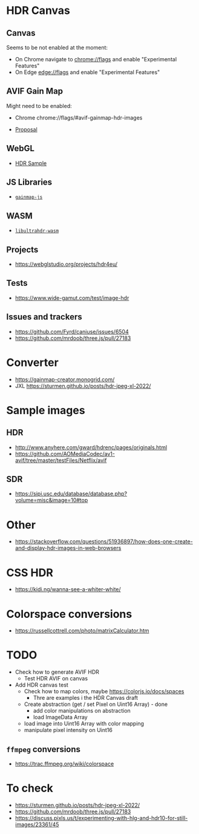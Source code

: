 # HDR Canvas

## Canvas

Seems to be not enabled at the moment:

- On Chrome navigate to [chrome://flags](chrome://flags/#enable-experimental-web-platform-features) and enable "Experimental Features"
- On Edge [edge://flags](edge://flags/#enable-experimental-web-platform-features) and enable "Experimental Features"

## AVIF Gain Map

Might need to be enabled:

- Chrome chrome://flags/#avif-gainmap-hdr-images

- [Proposal](https://github.com/w3c/ColorWeb-CG/blob/main/hdr_html_canvas_element.md)

## WebGL

- [HDR Sample](http://webglsamples.org/hdr/hdr.html)

## JS Libraries

- [`gainmap-js`](https://github.com/MONOGRID/gainmap-js)

## WASM

- [`libultrahdr-wasm`](https://github.com/MONOGRID/libultrahdr-wasm)

## Projects

- https://webglstudio.org/projects/hdr4eu/

## Tests

- https://www.wide-gamut.com/test/image-hdr

## Issues and trackers

- https://github.com/Fyrd/caniuse/issues/6504
- https://github.com/mrdoob/three.js/pull/27183

# Converter

- https://gainmap-creator.monogrid.com/
- JXL https://sturmen.github.io/posts/hdr-jpeg-xl-2022/

# Sample images

## HDR

- http://www.anyhere.com/gward/hdrenc/pages/originals.html
- https://github.com/AOMediaCodec/av1-avif/tree/master/testFiles/Netflix/avif

## SDR

- https://sipi.usc.edu/database/database.php?volume=misc&image=10#top

# Other

- https://stackoverflow.com/questions/51936897/how-does-one-create-and-display-hdr-images-in-web-browsers

# CSS HDR

- https://kidi.ng/wanna-see-a-whiter-white/

# Colorspace conversions

- https://russellcottrell.com/photo/matrixCalculator.htm

# TODO

- Check how to generate AVIF HDR
  - Test HDR AVIF on canvas
- Add HDR canvas test
  - Check how to map colors, maybe https://colorjs.io/docs/spaces
    - Thre are examples i the HDR Canvas draft
  - Create abstraction (get / set Pixel on Uint16 Array) - done
    - add color manipulations on abstraction
    - load ImageData Array
  - load image into Uint16 Array with color mapping
  - manipulate pixel intensity on Uint16

## `ffmpeg` conversions

- https://trac.ffmpeg.org/wiki/colorspace

# To check

- https://sturmen.github.io/posts/hdr-jpeg-xl-2022/
- https://github.com/mrdoob/three.js/pull/27183
- https://discuss.pixls.us/t/experimenting-with-hlg-and-hdr10-for-still-images/23361/45
